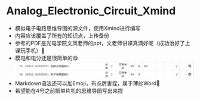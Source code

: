 # Analog_Electronic_Circuit_Xmind
* 模拟电子电路思维导图的源文件，使用Xmind进行编写
* 内容应该覆盖了所有的知识点，上传备份
* 参考的PDF是光电学院文凤老师的ppt，文老师讲课真滴好呢（成功治好了上课玩手机）:dancers:
* 模电和电分还是很简单的:yum:![](1.png)
* Markdown语法还可以加Emoji，有点厉害捏，属于薄纱Word:space_invader:
* 希望能在4号之前把单片机的思维导图写出来捏